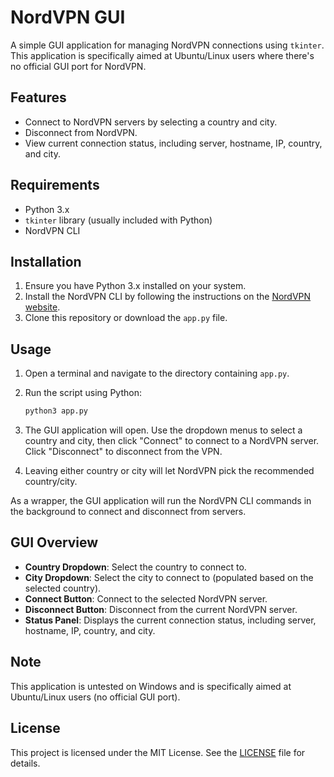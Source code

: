 # NordVPN GUI

A simple GUI application for managing NordVPN connections using `tkinter`. This application is specifically aimed at Ubuntu/Linux users where there's no official GUI port for NordVPN.

## Features

- Connect to NordVPN servers by selecting a country and city.
- Disconnect from NordVPN.
- View current connection status, including server, hostname, IP, country, and city.

## Requirements

- Python 3.x
- `tkinter` library (usually included with Python)
- NordVPN CLI

## Installation

1. Ensure you have Python 3.x installed on your system.
2. Install the NordVPN CLI by following the instructions on the [NordVPN website](https://nordvpn.com/download/linux/).
3. Clone this repository or download the `app.py` file.

## Usage

1. Open a terminal and navigate to the directory containing `app.py`.
2. Run the script using Python:

    ```sh
    python3 app.py
    ```

3. The GUI application will open. Use the dropdown menus to select a country and city, then click "Connect" to connect to a NordVPN server. Click "Disconnect" to disconnect from the VPN.
4. Leaving either country or city will let NordVPN pick the recommended country/city.

As a wrapper, the GUI application will run the NordVPN CLI commands in the background to connect and disconnect from servers.

## GUI Overview

- **Country Dropdown**: Select the country to connect to.
- **City Dropdown**: Select the city to connect to (populated based on the selected country).
- **Connect Button**: Connect to the selected NordVPN server.
- **Disconnect Button**: Disconnect from the current NordVPN server.
- **Status Panel**: Displays the current connection status, including server, hostname, IP, country, and city.

## Note

This application is untested on Windows and is specifically aimed at Ubuntu/Linux users (no official GUI port).

## License

This project is licensed under the MIT License. See the [LICENSE](LICENSE) file for details.
